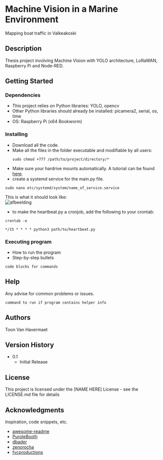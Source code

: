 # Machine Vision in a Marine Environment
Mapping boat traffic in Valkeakoski
## Description
Thesis project involving Machine Vision with YOLO architecture, LoRaWAN, Raspberry Pi and Node-RED. 


## Getting Started

### Dependencies
* This project relies on Python libraries: YOLO, opencv
* Other Python libraries should already be installed: picamera2, serial, os, time
* OS: Raspberry Pi (x64 Bookworm)





### Installing

* Download all the code.
* Make all the files in the folder executable and modifiable by all users:
  ```
  sudo chmod +777 /path/to/project/directory/*
  ```
* Make sure your hardrive mounts automatically. A tutorial can be found [here](https://www.digikey.fi/fi/maker/tutorials/2022/how-to-connect-a-drive-hddssd-to-a-raspberry-pi-or-other-linux-computers).
* create a systemd service for the main.py file.
```
sudo nano etc/systemd/system/name_of_service.service
```
  This is what it should look like: <br> ![afbeelding](https://github.com/Bonsa-BE/boats/assets/68948638/d764a18b-9930-44d1-aa18-066055a2ccf0)
* to make the heartbeat.py a cronjob, add the following to your crontab:
```
crontab -e
```

```
*/15 * * * * python3 path/to/heartbeat.py
```



### Executing program

* How to run the program
* Step-by-step bullets
```
code blocks for commands
```

## Help

Any advise for common problems or issues.
```
command to run if program contains helper info
```

## Authors
Toon Van Havermaet  

## Version History
* 0.1
    * Initial Release

## License

This project is licensed under the [NAME HERE] License - see the LICENSE.md file for details

## Acknowledgments

Inspiration, code snippets, etc.
* [awesome-readme](https://github.com/matiassingers/awesome-readme)
* [PurpleBooth](https://gist.github.com/PurpleBooth/109311bb0361f32d87a2)
* [dbader](https://github.com/dbader/readme-template)
* [zenorocha](https://gist.github.com/zenorocha/4526327)
* [fvcproductions](https://gist.github.com/fvcproductions/1bfc2d4aecb01a834b46)

